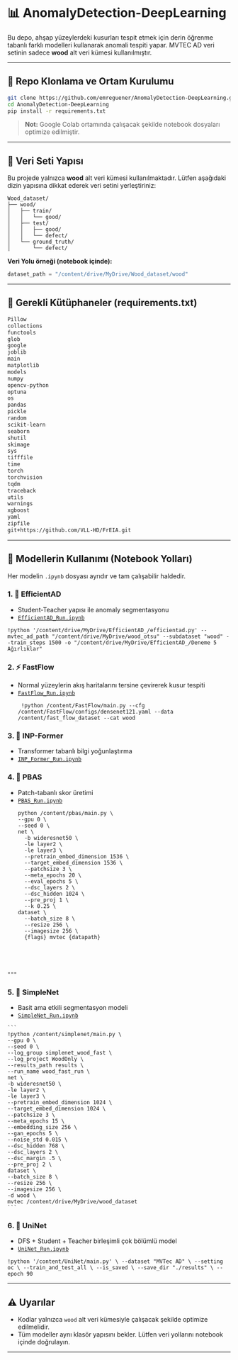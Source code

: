 # 📊 AnomalyDetection-DeepLearning

Bu depo, ahşap yüzeylerdeki kusurları tespit etmek için derin öğrenme tabanlı farklı modelleri kullanarak anomali tespiti yapar. MVTEC AD veri setinin sadece **wood** alt veri kümesi kullanılmıştır.

---

## 🔗 Repo Klonlama ve Ortam Kurulumu

```bash
git clone https://github.com/emreguener/AnomalyDetection-DeepLearning.git
cd AnomalyDetection-DeepLearning
pip install -r requirements.txt
```

> **Not:** Google Colab ortamında çalışacak şekilde notebook dosyaları optimize edilmiştir.

---

## 📂 Veri Seti Yapısı

Bu projede yalnızca **wood** alt veri kümesi kullanılmaktadır. Lütfen aşağıdaki dizin yapısına dikkat ederek veri setini yerleştiriniz:

```
Wood_dataset/
├── wood/
│   ├── train/
│   │   └── good/
│   ├── test/
│   │   ├── good/
│   │   └── defect/
│   └── ground_truth/
│       └── defect/
```

**Veri Yolu örneği (notebook içinde):**

```python
dataset_path = "/content/drive/MyDrive/Wood_dataset/wood"
```

---

## 📄 Gerekli Kütüphaneler (requirements.txt)

```txt
Pillow
collections
functools
glob
google
joblib
main
matplotlib
models
numpy
opencv-python
optuna
os
pandas
pickle
random
scikit-learn
seaborn
shutil
skimage
sys
tifffile
time
torch
torchvision
tqdm
traceback
utils
warnings
xgboost
yaml
zipfile
git+https://github.com/VLL-HD/FrEIA.git
```

---

## 🔧 Modellerin Kullanımı (Notebook Yolları)

Her modelin `.ipynb` dosyası ayrıdır ve tam çalışabilir haldedir.

### 1. 🧠 EfficientAD
- Student-Teacher yapısı ile anomaly segmentasyonu  
- [`EfficientAD_Run.ipynb`](./EfficientAD/EfficientAD_Run.ipynb)
<pre><code>!python '/content/drive/MyDrive/EfficientAD_/efficientad.py' --mvtec_ad_path "/content/drive/MyDrive/wood_otsu" --subdataset "wood" --train_steps 1500 -o "/content/drive/MyDrive/EfficientAD_/Deneme 5 Ağırlıklar"</code></pre>

### 2. ⚡ FastFlow
- Normal yüzeylerin akış haritalarını tersine çevirerek kusur tespiti  
- [`FastFlow_Run.ipynb`](./FastFlow_Run%20%281%29.ipynb) 
  <pre><code> !python /content/FastFlow/main.py --cfg /content/FastFlow/configs/densenet121.yaml --data /content/fast_flow_dataset --cat wood</code></pre>

### 3. 🔬 INP-Former
- Transformer tabanlı bilgi yoğunlaştırma  
- [`INP_Former_Run.ipynb`](./INP_Former_Run%20%281%29.ipynb)

### 4. 🧪 PBAS
- Patch-tabanlı skor üretimi  
- [`PBAS_Run.ipynb`](./PBAS_Run%20%281%29.ipynb)
  <pre><code>python /content/pbas/main.py \
  --gpu 0 \
  --seed 0 \
  net \
    -b wideresnet50 \
    -le layer2 \
    -le layer3 \
    --pretrain_embed_dimension 1536 \
    --target_embed_dimension 1536 \
    --patchsize 3 \
    --meta_epochs 20 \
    --eval_epochs 5 \
    --dsc_layers 2 \
    --dsc_hidden 1024 \
    --pre_proj 1 \
    --k 0.25 \
  dataset \
    --batch_size 8 \
    --resize 256 \
    --imagesize 256 \
    {flags} mvtec {datapath}
"""</code></pre>
### 5. 🔹 SimpleNet
- Basit ama etkili segmentasyon modeli  
- [`SimpleNet_Run.ipynb`](./SimpleNet_Run.ipynb)
<pre><code>```
!python /content/simplenet/main.py \
--gpu 0 \
--seed 0 \
--log_group simplenet_wood_fast \
--log_project WoodOnly \
--results_path results \
--run_name wood_fast_run \
net \
-b wideresnet50 \
-le layer2 \
-le layer3 \
--pretrain_embed_dimension 1024 \
--target_embed_dimension 1024 \
--patchsize 3 \
--meta_epochs 15 \
--embedding_size 256 \
--gan_epochs 5 \
--noise_std 0.015 \
--dsc_hidden 768 \
--dsc_layers 2 \
--dsc_margin .5 \
--pre_proj 2 \
dataset \
--batch_size 8 \
--resize 256 \
--imagesize 256 \
-d wood \
mvtec /content/drive/MyDrive/wood_dataset
```</code></pre>

### 6. 🔸 UniNet
- DFS + Student + Teacher birleşimli çok bölümlü model  
- [`UniNet_Run.ipynb`](./UniNet_Run.ipynb)
<pre><code>!python '/content/UniNet/main.py' \ --dataset "MVTec AD" \ --setting oc \ --train_and_test_all \ --is_saved \ --save_dir "./results" \ --epoch 90 </code></pre>
---

## ⚠️ Uyarılar

* Kodlar yalnızca `wood` alt veri kümesiyle çalışacak şekilde optimize edilmelidir.
* Tüm modeller aynı klasör yapısını bekler. Lütfen veri yollarını notebook içinde doğrulayın.

---


